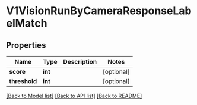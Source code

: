 # V1VisionRunByCameraResponseLabelMatch

## Properties
Name | Type | Description | Notes
------------ | ------------- | ------------- | -------------
**score** | **int** |  | [optional] 
**threshold** | **int** |  | [optional] 

[[Back to Model list]](../README.md#documentation-for-models) [[Back to API list]](../README.md#documentation-for-api-endpoints) [[Back to README]](../README.md)



